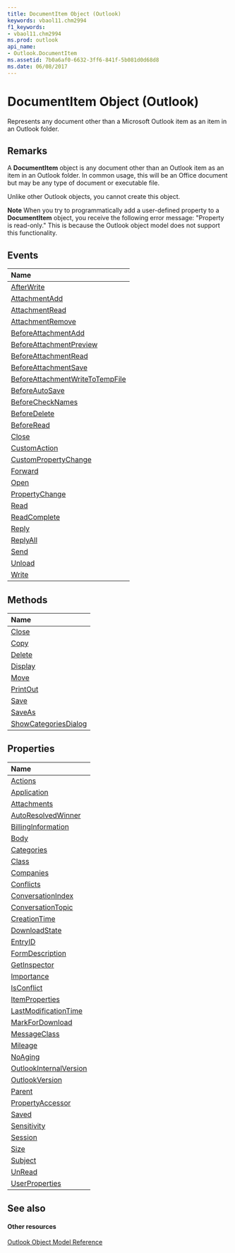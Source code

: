 ```yaml
---
title: DocumentItem Object (Outlook)
keywords: vbaol11.chm2994
f1_keywords:
- vbaol11.chm2994
ms.prod: outlook
api_name:
- Outlook.DocumentItem
ms.assetid: 7b0a6af0-6632-3ff6-841f-5b081d0d68d8
ms.date: 06/08/2017
---
```



# DocumentItem Object (Outlook)

Represents any document other than a Microsoft Outlook item as an item in an Outlook folder. 


## Remarks

A  **DocumentItem** object is any document other than an Outlook item as an item in an Outlook folder. In common usage, this will be an Office document but may be any type of document or executable file.

Unlike other Outlook objects, you cannot create this object.


 **Note**  When you try to programmatically add a user-defined property to a  **DocumentItem** object, you receive the following error message: "Property is read-only." This is because the Outlook object model does not support this functionality.


## Events



|**Name**|
|:-----|
|[AfterWrite](documentitem-afterwrite-event-outlook.md)|
|[AttachmentAdd](documentitem-attachmentadd-event-outlook.md)|
|[AttachmentRead](documentitem-attachmentread-event-outlook.md)|
|[AttachmentRemove](documentitem-attachmentremove-event-outlook.md)|
|[BeforeAttachmentAdd](documentitem-beforeattachmentadd-event-outlook.md)|
|[BeforeAttachmentPreview](documentitem-beforeattachmentpreview-event-outlook.md)|
|[BeforeAttachmentRead](documentitem-beforeattachmentread-event-outlook.md)|
|[BeforeAttachmentSave](documentitem-beforeattachmentsave-event-outlook.md)|
|[BeforeAttachmentWriteToTempFile](documentitem-beforeattachmentwritetotempfile-event-outlook.md)|
|[BeforeAutoSave](documentitem-beforeautosave-event-outlook.md)|
|[BeforeCheckNames](documentitem-beforechecknames-event-outlook.md)|
|[BeforeDelete](documentitem-beforedelete-event-outlook.md)|
|[BeforeRead](documentitem-beforeread-event-outlook.md)|
|[Close](documentitem-close-event-outlook.md)|
|[CustomAction](documentitem-customaction-event-outlook.md)|
|[CustomPropertyChange](documentitem-custompropertychange-event-outlook.md)|
|[Forward](documentitem-forward-event-outlook.md)|
|[Open](documentitem-open-event-outlook.md)|
|[PropertyChange](documentitem-propertychange-event-outlook.md)|
|[Read](documentitem-read-event-outlook.md)|
|[ReadComplete](documentitem-readcomplete-event-outlook.md)|
|[Reply](documentitem-reply-event-outlook.md)|
|[ReplyAll](documentitem-replyall-event-outlook.md)|
|[Send](documentitem-send-event-outlook.md)|
|[Unload](documentitem-unload-event-outlook.md)|
|[Write](documentitem-write-event-outlook.md)|

## Methods



|**Name**|
|:-----|
|[Close](documentitem-close-method-outlook.md)|
|[Copy](documentitem-copy-method-outlook.md)|
|[Delete](documentitem-delete-method-outlook.md)|
|[Display](documentitem-display-method-outlook.md)|
|[Move](documentitem-move-method-outlook.md)|
|[PrintOut](documentitem-printout-method-outlook.md)|
|[Save](documentitem-save-method-outlook.md)|
|[SaveAs](documentitem-saveas-method-outlook.md)|
|[ShowCategoriesDialog](documentitem-showcategoriesdialog-method-outlook.md)|

## Properties



|**Name**|
|:-----|
|[Actions](documentitem-actions-property-outlook.md)|
|[Application](documentitem-application-property-outlook.md)|
|[Attachments](documentitem-attachments-property-outlook.md)|
|[AutoResolvedWinner](documentitem-autoresolvedwinner-property-outlook.md)|
|[BillingInformation](documentitem-billinginformation-property-outlook.md)|
|[Body](documentitem-body-property-outlook.md)|
|[Categories](documentitem-categories-property-outlook.md)|
|[Class](documentitem-class-property-outlook.md)|
|[Companies](documentitem-companies-property-outlook.md)|
|[Conflicts](documentitem-conflicts-property-outlook.md)|
|[ConversationIndex](documentitem-conversationindex-property-outlook.md)|
|[ConversationTopic](documentitem-conversationtopic-property-outlook.md)|
|[CreationTime](documentitem-creationtime-property-outlook.md)|
|[DownloadState](documentitem-downloadstate-property-outlook.md)|
|[EntryID](documentitem-entryid-property-outlook.md)|
|[FormDescription](documentitem-formdescription-property-outlook.md)|
|[GetInspector](documentitem-getinspector-property-outlook.md)|
|[Importance](documentitem-importance-property-outlook.md)|
|[IsConflict](documentitem-isconflict-property-outlook.md)|
|[ItemProperties](documentitem-itemproperties-property-outlook.md)|
|[LastModificationTime](documentitem-lastmodificationtime-property-outlook.md)|
|[MarkForDownload](documentitem-markfordownload-property-outlook.md)|
|[MessageClass](documentitem-messageclass-property-outlook.md)|
|[Mileage](documentitem-mileage-property-outlook.md)|
|[NoAging](documentitem-noaging-property-outlook.md)|
|[OutlookInternalVersion](documentitem-outlookinternalversion-property-outlook.md)|
|[OutlookVersion](documentitem-outlookversion-property-outlook.md)|
|[Parent](documentitem-parent-property-outlook.md)|
|[PropertyAccessor](documentitem-propertyaccessor-property-outlook.md)|
|[Saved](documentitem-saved-property-outlook.md)|
|[Sensitivity](documentitem-sensitivity-property-outlook.md)|
|[Session](documentitem-session-property-outlook.md)|
|[Size](documentitem-size-property-outlook.md)|
|[Subject](documentitem-subject-property-outlook.md)|
|[UnRead](documentitem-unread-property-outlook.md)|
|[UserProperties](documentitem-userproperties-property-outlook.md)|

## See also


#### Other resources


[Outlook Object Model Reference](http://msdn.microsoft.com/library/73221b13-d8d8-99b8-3394-b95dbbfd5ddc%28Office.15%29.aspx)
